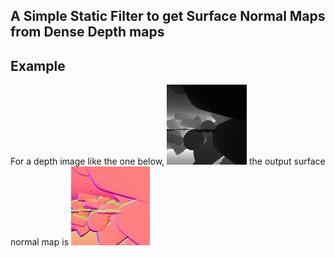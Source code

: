 ## A Simple Static Filter to get Surface Normal Maps from Dense Depth maps

## Example 
For a depth image like the one below, 
![alt text](https://github.com/Ruthrash/surface_normal_filter/blob/master/depth_img.jpg) the output surface normal map is ![alt text](https://github.com/Ruthrash/surface_normal_filter/blob/master/surface_img.jpg)
